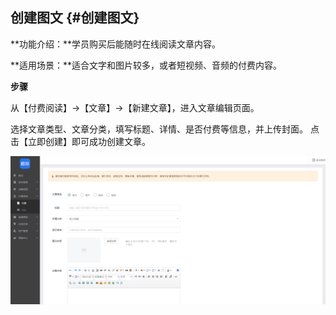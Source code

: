 ## 创建图文 {#创建图文}

**功能介绍：**学员购买后能随时在线阅读文章内容。

**适用场景：**适合文字和图片较多，或者短视频、音频的付费内容。

**步骤**

从【付费阅读】→【文章】→【新建文章】，进入文章编辑页面。

选择文章类型、文章分类，填写标题、详情、是否付费等信息，并上传封面。 点击【立即创建】即可成功创建文章。

![](/assets/1.png)


